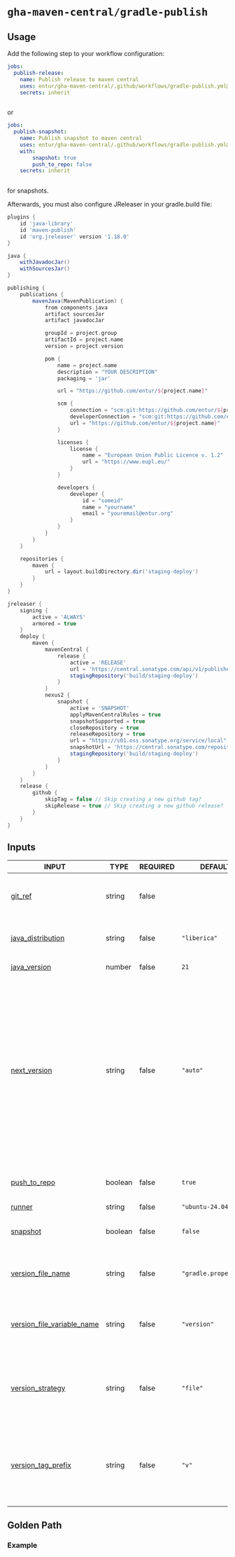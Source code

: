 # `gha-maven-central/gradle-publish`

## Usage

Add the following step to your workflow configuration:

```yml
jobs:
  publish-release:
    name: Publish release to maven central
    uses: entur/gha-maven-central/.github/workflows/gradle-publish.yml@v1
    secrets: inherit
    
```

or

```yml
jobs:
  publish-snapshot:
    name: Publish snapshot to maven central
    uses: entur/gha-maven-central/.github/workflows/gradle-publish.yml@v1
    with:
        snapshot: true
        push_to_repo: false
    secrets: inherit
    
```

for snapshots.

Afterwards, you must also configure JReleaser in your gradle.build file:

```groovy
plugins {
    id 'java-library'
    id 'maven-publish'
    id 'org.jreleaser' version '1.18.0'
}

java {
    withJavadocJar()
    withSourcesJar()
}

publishing {
    publications {
        mavenJava(MavenPublication) {
            from components.java
            artifact sourcesJar
            artifact javadocJar

            groupId = project.group
            artifactId = project.name
            version = project.version

            pom {
                name = project.name
                description = "YOUR DESCRIPTION"
                packaging = 'jar'

                url = "https://github.com/entur/${project.name}"

                scm {
                    connection = "scm:git:https://github.com/entur/${project.name}.git"
                    developerConnection = "scm:git:https://github.com/entur/${project.name}.git"
                    url = "https://github.com/entur/${project.name}"
                }

                licenses {
                    license {
                        name = "European Union Public Licence v. 1.2"
                        url = "https://www.eupl.eu/"
                    }
                }

                developers {
                    developer {
                        id = "someid"
                        name = "yourname"
                        email = "youremail@entur.org"
                    }
                }
            }
        }
    }

    repositories {
        maven {
            url = layout.buildDirectory.dir('staging-deploy')
        }
    }
}

jreleaser {
    signing {
        active = 'ALWAYS'
        armored = true
    }
    deploy {
        maven {
            mavenCentral {
                release {
                    active = 'RELEASE'
                    url = 'https://central.sonatype.com/api/v1/publisher'
                    stagingRepository('build/staging-deploy')
                }
            }
            nexus2 {
                snapshot {
                    active = 'SNAPSHOT'
                    applyMavenCentralRules = true
                    snapshotSupported = true
                    closeRepository = true
                    releaseRepository = true
                    url = "https://s01.oss.sonatype.org/service/local"
                    snapshotUrl = 'https://central.sonatype.com/repository/maven-snapshots/'
                    stagingRepository('build/staging-deploy')
                }
            }
        }
    }
    release {
        github {
            skipTag = false // Skip creating a new github tag?
            skipRelease = true // Skip creating a new github release?
        }
    }
}

```

## Inputs

<!-- AUTO-DOC-INPUT:START - Do not remove or modify this section -->

|                                                     INPUT                                                      |  TYPE   | REQUIRED |        DEFAULT        |                                                                                                                      DESCRIPTION                                                                                                                       |
|----------------------------------------------------------------------------------------------------------------|---------|----------|-----------------------|--------------------------------------------------------------------------------------------------------------------------------------------------------------------------------------------------------------------------------------------------------|
|                             <a name="input_git_ref"></a>[git_ref](#input_git_ref)                              | string  |  false   |                       |                                                                                             Option to override git reference <br>to checkout before build                                                                                              |
|              <a name="input_java_distribution"></a>[java_distribution](#input_java_distribution)               | string  |  false   |     `"liberica"`      |                                                                                                            Java distribution for Setup-Java                                                                                                            |
|                      <a name="input_java_version"></a>[java_version](#input_java_version)                      | number  |  false   |         `21`          |                                                                                                                  Java Runtime Version                                                                                                                  |
|                      <a name="input_next_version"></a>[next_version](#input_next_version)                      | string  |  false   |       `"auto"`        | The next (semver) version of <br>the artifact. Increments can be <br>noop (''), automatically detected ('auto') <br>from the commit message, partially <br>incremented using ('major', 'minor', 'patch'), or be <br>forcefully defined (e.g. '1.3.0')  |
|                      <a name="input_push_to_repo"></a>[push_to_repo](#input_push_to_repo)                      | boolean |  false   |        `true`         |                                                                                                 Whether to push the new <br>version back to the repo                                                                                                   |
|                               <a name="input_runner"></a>[runner](#input_runner)                               | string  |  false   |   `"ubuntu-24.04"`    |                                                                                                                       Job Runner                                                                                                                       |
|                            <a name="input_snapshot"></a>[snapshot](#input_snapshot)                            | boolean |  false   |        `false`        |                                                                                                     Whether the artifact is a <br>snapshot or not                                                                                                      |
|              <a name="input_version_file_name"></a>[version_file_name](#input_version_file_name)               | string  |  false   | `"gradle.properties"` |                                                                                                The name of the file <br>containing the version number                                                                                                  |
| <a name="input_version_file_variable_name"></a>[version_file_variable_name](#input_version_file_variable_name) | string  |  false   |      `"version"`      |                                                                                             The name of the file <br>variable the previous version number                                                                                              |
|                <a name="input_version_strategy"></a>[version_strategy](#input_version_strategy)                | string  |  false   |       `"file"`        |                                                                                  Strategy to use for version <br>extraction. Currently supports "file" or <br>"tag".                                                                                   |
|             <a name="input_version_tag_prefix"></a>[version_tag_prefix](#input_version_tag_prefix)             | string  |  false   |         `"v"`         |                                                                     The prefix of the tag <br>containing the previous version number <br>to extract (used with the tag strategy)                                                                       |

<!-- AUTO-DOC-INPUT:END -->

## Golden Path


### Example